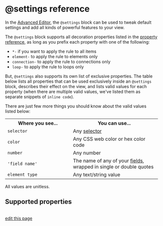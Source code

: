 # @settings reference

In the [Advanced Editor](/overview/view-editors.html#advanced-editor), the `@settings` block can be used to tweak default settings and add all kinds of powerful features to your view.

The `@settings` block supports all decoration properties listed in the [property reference](/guides/property-reference.html), as long as you prefix each property with one of the following:
- `*-` if you want to apply the rule to all items
- `element-` to apply the rule to elements only
- `connection-` to apply the rule to connections only
- `loop-` to apply the rule to loops only

But, `@settings` also supports its own list of exclusive properties. The table below lists all properties that can be used exclusively inside an `@settings` block, describes their effect on the view, and lists valid values for each property (when there are multiple valid values, we've listed them as separate snippets of `inline code`).

There are just few more things you should know about the valid values listed below:

<table class="table border-bottom">
  <tbody>
    <tr>
      <th>Where you see...</th>
      <th>You can use...</th>
    </tr>
    <tr>
      <td><code>selector</code></td>
      <td>Any <a href="/guides/selectors.html">selector</a></td>
    </tr>
    <tr>
      <td><code>color</code></td>
      <td>Any CSS web color or hex color code</td>
    </tr>
    <tr>
      <td><code>number</code></td>
      <td>Any number</td>
    </tr>
    <tr>
      <td><code>'field name'</code></td>
      <td>The name of any of your <a href="/guides/fields.html">fields</a>, wrapped in single or double quotes</td>
    </tr>
    <tr>
      <td><code>element type</code></td>
      <td>Any text/string value</td>
    </tr>
  </tbody>
</table>

All values are unitless.


## Supported properties

<style>
  th:first-child {
    width: 200px;
  }

  td:nth-child(3) div:not(:first-child) {
    margin-top: 1.5rem;
  }
</style>

<table id="settings-reference-table" class="table border-bottom"></table>

<script type="text/javascript">
(() => {
  const settingsReference = [
    {
      "Property": "attenuation",
      "Description": "Determines whether elements and connections maintain their size relative to the background map (available for the Geo template only)",
      "Possible values": ["on", "off"]
    },
    {
      "Property": "background-color",
      "Description": "Sets the canvas' background color",
      "Possible values": ["color"]
    },
    {
      "Property": "background-opacity",
      "Description": "Sets the opacity of items outside of a showcased selection",
      "Possible values": ["0..1"]
    },
    {
      "Property": "bridge",
      "Description": "Activates bridging. See the <a href=\"/guides/bridge.html#bridge-in-the-advanced-editor\">bridge guide</a> for more information.",
      "Possible values": ["element-selector"]
    },
    {
      "Property": "cluster",
      "Description": "Activates clustering. See the <a href=\"/guides/clustering.html#activate-clustering-in-the-advanced-editor\">cluster guide</a> for more information.",
      "Possible values": ["'field name'", "element-selector by 'field name'", "element-selector by 'field name' as 'element type'"]
    },
    {
      "Property": "culling",
      "Description": "Determines whether elements and connections are hidden when the reader zooms in very close",
      "Possible values": ["on", "off"]
    },
    {
      "Property": "focus",
      "Description": "Activates focus. See the <a href=\"/guides/focus.html#activate-focus-in-the-advanced-editor\">focus guide</a> for more information.",
      "Possible values": ["selector out number"]
    },
    {
      "Property": "font-cutoff",
      "Description": "Sets the minimum font size at which labels will display when the map is zoomed out. Set to <code>0</code> to always display labels, regardless of zoom level.",
      "Possible values": ["number"]
    },
    {
      "Property": "foreground-opacity",
      "Description": "Sets the opacity of showcased items ",
      "Possible values": ["0..1"]
    },
    {
      "Property": "geo-location",
      "Description": "Sets the field that will be used to geo-locate elements",
      "Possible values": ["'field name'", "string template"]
    },
    {
      "Property": "geo-style",
      "Description": "Sets the style of the geo map",
      "Possible values": ["auto", "streets", "satellite"]
    },
    {
      "Property": "ignore",
      "Description": "Ignores a selection. See the <a href=\"/guides/filter.html#filter-in-the-advanced-editor\">filter guide</a> for more information.",
      "Possible values": ["selector"]
    },
    {
      "Property": "ignore-orphans",
      "Description": "Hides any orphans (elements that have no connections). See the <a href=\"/guides/filter.html#ignore-orphans\">filter guide</a> for more information.",
      "Possible values": ["true", "false"]
    },
    {
      "Property": "include",
      "Description": "Includes a selection. See the <a href=\"/guides/filter.html#filter-in-the-advanced-editor\">filter guide</a> for more information.",
      "Possible values": ["selector"]
    },
    {
      "Property": "layout",
      "Description": "Sets the layout type",
      "Possible values": ["force", "static", "scatter"]
    },
    {
      "Property": "layout-bounds-xmax",
      "Description": "Sets a maximum x coordinate that grid and guide lines can extend to",
      "Possible values": ["number"]
    },
    {
      "Property": "layout-bounds-xmin",
      "Description": "Sets a minimum x coordinate that grid and guide lines can extend to",
      "Possible values": ["number"]
    },
    {
      "Property": "layout-bounds-ymax",
      "Description": "Sets a maximum y coordinate that grid and guide lines can extend to",
      "Possible values": ["number"]
    },
    {
      "Property": "layout-bounds-ymin",
      "Description": "Sets a minimum y coordinate that grid and guide lines can extend to",
      "Possible values": ["number"]
    },
    {
      "Property": "layout-gravity",
      "Description": "Sets the gravity for the force-directed layout",
      "Possible values": ["number"]
    },
    {
      "Property": "layout-grid",
      "Description": "Determines whether a grid will be shown",
      "Possible values": ["on", "off"]
    },
    {
      "Property": "layout-grid-color",
      "Description": "Sets the color of the grid",
      "Possible values": ["color"]
    },
    {
      "Property": "layout-grid-offset",
      "Description": "Sets the space between grid lines",
      "Possible values": ["number"]
    },
    {
      "Property": "layout-grid-width",
      "Description": "Sets the thickness of grid lines",
      "Possible values": ["number"]
    },
    {
      "Property": "layout-guide-color",
      "Description": "Sets the color of guide lines",
      "Possible values": ["color"]
    },
    {
      "Property": "layout-guide-width",
      "Description": "Sets the thickness of guide lines",
      "Possible values": ["number"]
    },
    {
      "Property": "layout-guides",
      "Description": "Sets the x or y coordinate for each guide line, or the origin and radius of a circle",
      "Possible values": ["x(number)", "y(number)", "circle(x, y, r)", "circle(r)"]
    },
    {
      "Property": "layout-particle-charge",
      "Description": "Sets the particle charge for the force-directed layout",
      "Possible values": ["number"]
    },
    {
      "Property": "layout-preset",
      "Description": "Chooses a preset version of the force-directed layout",
      "Possible values": ["auto", "dense", "hairball"]
    },
    {
      "Property": "layout-spring-length",
      "Description": "Sets the spring length for the force-directed layout",
      "Possible values": ["number"]
    },
    {
      "Property": "layout-spring-strength",
      "Description": "Sets the spring strength for the force-directed layout",
      "Possible values": ["number"]
    },
    {
      "Property": "layout-x",
      "Description": "Sets the field used to determine elements' x coordinate in the scatter layout",
      "Possible values": ["'field name'"]
    },
    {
      "Property": "layout-x-multiplier",
      "Description": "Sets a number that will be multiplied by each elements <code>layout-x</code> field to determine their final x coordinate",
      "Possible values": ["number"]
    },
    {
      "Property": "layout-y",
      "Description": "Sets the field used to determine elements' x coordinate in the scatter layout",
      "Possible values": ["'field name'"]
    },
    {
      "Property": "layout-y-multiplier",
      "Description": "Sets a number that will be multiplied by each elements <code>layout-y</code> field to determine their final y coordinate",
      "Possible values": ["number"]
    },
    {
      "Property": "notification-color",
      "Description": "Sets the color of asterisks created by <a href=\"/guides/issues.html\">Issues</a>",
      "Possible values": ["color"]
    },
    {
      "Property": "profile",
      "Description": "Controls whether or not profiles can be opened",
      "Possible values": ["on", "off"]
    },
    {
      "Property": "quality",
      "Description": "Sets the render quality",
      "Possible values": ["fast", "best"]
    },
    {
      "Property": "radar",
      "Description": "Determines whether a radar will be shown",
      "Possible values": ["on", "off"]
    },
    {
      "Property": "radar-axes",
      "Description": "Sets the labels for radar axes",
      "Possible values": ["Axis 1, Axis 2, Axis 3..."]
    },
    {
      "Property": "radar-font-color",
      "Description": "Sets the color of radar labels",
      "Possible values": ["color"]
    },
    {
      "Property": "radar-font-family",
      "Description": "Sets the font family of radar labels",
      "Possible values": ["family-name", "generic-family"]
    },
    {
      "Property": "radar-font-size",
      "Description": "Sets the font size for radar labels",
      "Possible values": ["number"]
    },
    {
      "Property": "radar-ring-color",
      "Description": "Sets the color between radar rings",
      "Possible values": ["color"]
    },
    {
      "Property": "radar-ring-opacity",
      "Description": "Sets the opacity of radar rings",
      "Possible values": ["0..1"]
    },
    {
      "Property": "radar-ring-size",
      "Description": "Sets the distance between radar rings",
      "Possible values": ["number"]
    },
    {
      "Property": "radar-ring-size-inner",
      "Description": "Sets the radius of the inner radar ring",
      "Possible values": ["number"]
    },
    {
      "Property": "radar-rings",
      "Description": "Sets the labels for radar rings",
      "Possible values": ["Ring 1, Ring 2, Ring 3..."]
    },
    {
      "Property": "renderer",
      "Description": "Chooses which rendered will be used",
      "Possible values": ["canvas", "webgl"]
    },
    {
      "Property": "scale-max",
      "Description": "Sets the maximum allowed zoom level",
      "Possible values": ["number"]
    },
    {
      "Property": "scale-min",
      "Description": "Sets the minimum allowed zoom level",
      "Possible values": ["number"]
    },
    {
      "Property": "selection-color",
      "Description": "Sets the color of the ring that appears around selected elements",
      "Possible values": ["color"]
    },
    {
      "Property": "showcase",
      "Description": "Activates showcase. See the <a href=\"/guides/showcase.html#customize-showcase-settings-in-the-advanced-editor\">showcase guide</a> for more information.",
      "Possible values": ["selector"]
    },
    {
      "Property": "template",
      "Description": "Chooses a template",
      "Possible values": ["causal-loop", "custom", "geo", "sna", "stakeholder", "stock-and-flow", "systems", "systems-leverage"]
    },
    {
      "Property": "theme",
      "Description": "Sets the view's overall theme",
      "Possible values": ["light", "dark"]
    }
  ]

  KumuDocsExtracted.appendTable(
    { id: 'settings-reference-table', reference: settingsReference },
    {
      transforms: {
        'Possible values': values => 
          Array.isArray(values) 
            ? values.map(value => `<div><code>${value}</code></div>`).join('')
            : `${values}`
      },
      effects: {
        th: {
          DEFAULT: th => th.classList.add('text-left'),
        }
      }
    }
  )

  KumuDocsExtracted.appendSearchBox(
    { id: 'settings-reference-table', hasInfo: true }
  )
})()
</script>

<span class="edit-link"><a href="https://github.com/kumu/docs/blob/master/guides/settings-reference-table.md" target="_blank"><i class="fa fa-github"></i> edit this page</a></span>
